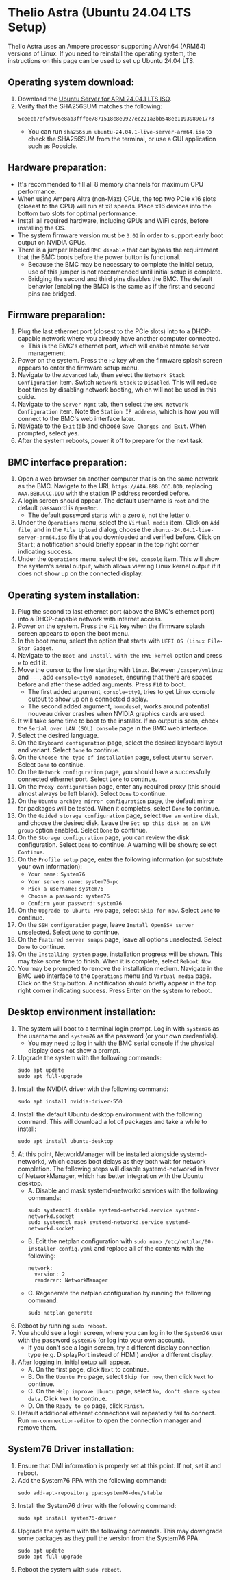# Thelio Astra (Ubuntu 24.04 LTS Setup)

Thelio Astra uses an Ampere processor supporting AArch64 (ARM64) versions of Linux. If you need to reinstall the operating system, the instructions on this page can be used to set up Ubuntu 24.04 LTS.

## Operating system download:

1. Download the [Ubuntu Server for ARM 24.04.1 LTS ISO](https://cdimage.ubuntu.com/releases/24.04/release/ubuntu-24.04.1-live-server-arm64.iso).
2. Verify that the SHA256SUM matches the following:
    ```
    5ceecb7ef5f976e8ab3fffee7871518c8e9927ec221a3bb548ee1193989e1773
    ```
    - You can run `sha256sum ubuntu-24.04.1-live-server-arm64.iso` to check the SHA256SUM from the terminal, or use a GUI application such as Popsicle.

## Hardware preparation:

- It's recommended to fill all 8 memory channels for maximum CPU performance.
- When using Ampere Altra (non-Max) CPUs, the top two PCIe x16 slots (closest to the CPU) will run at x8 speeds. Place x16 devices into the bottom two slots for optimal performance.
- Install all required hardware, including GPUs and WiFi cards, before installing the OS.
- The system firmware version must be `3.02` in order to support early boot output on NVIDIA GPUs.
- There is a jumper labeled `BMC disable` that can bypass the requirement that the BMC boots before the power button is functional.
    - Because the BMC may be necessary to complete the initial setup, use of this jumper is not recommended until initial setup is complete.
    - Bridging the second and third pins disables the BMC. The default behavior (enabling the BMC) is the same as if the first and second pins are bridged.

## Firmware preparation:

1. Plug the last ethernet port (closest to the PCIe slots) into to a DHCP-capable network where you already have another computer connected.
    - This is the BMC's ethernet port, which will enable remote server management.
2. Power on the system. Press the `F2` key when the firmware splash screen appears to enter the firmware setup menu. 
3. Navigate to the `Advanced` tab, then select the `Network Stack Configuration` item. Switch `Network Stack` to `Disabled`. This will reduce boot times by disabling network booting, which will not be used in this guide.
4. Navigate to the `Server Mgmt` tab, then select the `BMC Network Configuration` item. Note the `Station IP address`, which is how you will connect to the BMC's web interface later.
5. Navigate to the `Exit` tab and choose `Save Changes and Exit`. When prompted, select yes.
6. After the system reboots, power it off to prepare for the next task.

## BMC interface preparation:

1. Open a web browser on another computer that is on the same network as the BMC. Navigate to the URL `https://AAA.BBB.CCC.DDD`, replacing `AAA.BBB.CCC.DDD` with the station IP address recorded before. 
2. A login screen should appear. The default username is `root` and the default password is `0penBmc`.
    - The default password starts with a zero `0`, not the letter `O`.
3. Under the `Operations` menu, select the `Virtual media` item. Click on `Add file`, and in the `File Upload` dialog, choose the `ubuntu-24.04.1-live-server-arm64.iso` file that you downloaded and verified before. Click on `Start`; a notification should briefly appear in the top right corner indicating success.
4. Under the `Operations` menu, select the `SOL console` item. This will show the system's serial output, which allows viewing Linux kernel output if it does not show up on the connected display.

## Operating system installation:

1. Plug the second to last ethernet port (above the BMC's ethernet port) into a DHCP-capable network with internet access.
2. Power on the system. Press the `F11` key when the firmware splash screen appears to open the boot menu.
3. In the boot menu, select the option that starts with `UEFI OS (Linux File-Stor Gadget`.
4. Navigate to the `Boot and Install with the HWE kernel` option and press `e` to edit it.
5. Move the cursor to the line starting with `linux`. Between `/casper/vmlinuz` and `---`, add `console=tty0 nomodeset`, ensuring that there are spaces before and after these added arguments. Press `F10` to boot.
    - The first added argument, `console=tty0`, tries to get Linux console output to show up on a connected display.
    - The second added argument, `nomodeset`, works around potential nouveau driver crashes when NVIDIA graphics cards are used.
6. It will take some time to boot to the installer. If no output is seen, check the `Serial over LAN (SOL) console` page in the BMC web interface.
7. Select the desired language.
8. On the `Keyboard configuration` page, select the desired keyboard layout and variant. Select `Done` to continue.
9. On the `Choose the type of installation` page, select `Ubuntu Server`. Select `Done` to continue.
10. On the `Network configuration` page, you should have a successfully connected ethernet port. Select `Done` to continue.
11. On the `Proxy configuration` page, enter any required proxy (this should almost always be left blank). Select `Done` to continue.
12. On the `Ubuntu archive mirror configuration` page, the default mirror for packages will be tested. When it completes, select `Done` to continue.
13. On the `Guided storage configuration` page, select `Use an entire disk`, and choose the desired disk. Leave the `Set up this disk as an LVM group` option enabled. Select `Done` to continue.
14. On the `Storage configuration` page, you can review the disk configuration. Select `Done` to continue. A warning will be shown; select `Continue`.
15. On the `Profile setup` page, enter the following information (or substitute your own information):
    - `Your name:` `System76`
    - `Your servers name:` `system76-pc`
    - `Pick a username:` `system76`
    - `Choose a password:` `system76`
    - `Confirm your password:` `system76`
16. On the `Upgrade to Ubuntu Pro` page, select `Skip for now`. Select `Done` to continue.
17. On the `SSH configuration` page, leave `Install OpenSSH server` unselected. Select `Done` to continue.
18. On the `Featured server snaps` page, leave all options unselected. Select `Done` to continue.
19. On the `Installing system` page, installation progress will be shown. This may take some time to finish. When it is complete, select `Reboot Now`.
20. You may be prompted to remove the installation medium. Navigate in the BMC web interface to the `Operations` menu and `Virtual media` page. Click on the `Stop` button. A notification should briefly appear in the top right corner indicating success. Press Enter on the system to reboot.

## Desktop environment installation:

1. The system will boot to a terminal login prompt. Log in with `system76` as the username and `system76` as the password (or your own credentials).
    - You may need to log in with the BMC serial console if the physical display does not show a prompt.
2. Upgrade the system with the following commands:
    ```
    sudo apt update
    sudo apt full-upgrade
    ```
3. Install the NVIDIA driver with the following command:
    ```
    sudo apt install nvidia-driver-550
    ```
4. Install the default Ubuntu desktop environment with the following command. This will download a lot of packages and take a while to install:
    ```
    sudo apt install ubuntu-desktop
    ```
5. At this point, NetworkManager will be installed alongside systemd-networkd, which causes boot delays as they both wait for network completion. The following steps will disable systemd-networkd in favor of NetworkManager, which has better integration with the Ubuntu desktop.
    - A. Disable and mask systemd-networkd services with the following commands:
        ```
        sudo systemctl disable systemd-networkd.service systemd-networkd.socket
        sudo systemctl mask systemd-networkd.service systemd-networkd.socket
        ```
    - B. Edit the netplan configuration with `sudo nano /etc/netplan/00-installer-config.yaml` and replace all of the contents with the following:
        ```
        network:
          version: 2
          renderer: NetworkManager
        ```
    - C. Regenerate the netplan configuration by running the following command:
        ```
        sudo netplan generate
        ```
6. Reboot by running `sudo reboot`.
7. You should see a login screen, where you can log in to the `System76` user with the password `system76` (or log into your own account).
    - If you don't see a login screen, try a different display connection type (e.g. DisplayPort instead of HDMI) and/or a different display.
8. After logging in, initial setup will appear.
    - A. On the first page, click `Next` to continue.
    - B. On the `Ubuntu Pro` page, select `Skip for now`, then click `Next` to continue.
    - C. On the `Help improve Ubuntu` page, select `No, don't share system data`. Click `Next` to continue.
    - D. On the `Ready to go` page, click `Finish`.
9. Default additional ethernet connections will repeatedly fail to connect. Run `nm-connnection-editor` to open the connection manager and remove them.

## System76 Driver installation:

1. Ensure that DMI information is properly set at this point. If not, set it and reboot.
2. Add the System76 PPA with the following command:
    ```
    sudo add-apt-repository ppa:system76-dev/stable
    ```
3. Install the System76 driver with the following command:
    ```
    sudo apt install system76-driver
    ```
4. Upgrade the system with the following commands. This may downgrade some packages as they pull the version from the System76 PPA:
    ```
    sudo apt update
    sudo apt full-upgrade
    ```
5. Reboot the system with `sudo reboot`.